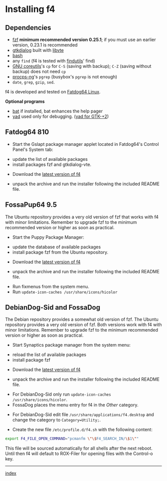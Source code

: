 # Installing f4

## Dependencies

* [fzf](https://github.com/junegunn/fzf) **minimum recommended version 0.25.1**;
  if you must use an earlier version, 0.23.1 is recommended
* [gtkdialog](https://github.com/puppylinux-woof-CE/gtkdialog) built with [libvte](http://ftp.gnome.org/pub/GNOME/sources/vte/)
* [bash](https://www.gnu.org/software/bash/)
* any `find` (f4 is tested with [findutils](https://www.gnu.org/software/findutils/)' find)
* [GNU coreutils](https://www.gnu.org/software/coreutils/)'s `cp` for `C-S` (saving with backup); `C-Z` (saving without backup) does not need `cp`
* [procps-ng](https://gitlab.com/procps-ng/procps)'s `pgrep` (busybox's `pgrep` is not enough)
* `date`, `grep`, `gzip`, `sed`.

f4 is developed and tested on [Fatdog64 Linux](http://distro.ibiblio.org/fatdog/web/).

**Optional programs**

* [bat](https://github.com/sharkdp/bat) if installed, bat enhances the help pager
* [yad](https://github.com/v1cont/yad) used only for debugging. ([yad for GTK-+2](https://github.com/step-/yad))

## Fatdog64 810

* Start the Gslapt package manager applet located in Fatdog64's Control Panel's System tab:
 - update the list of available packages
 - install packages fzf and gtkdialog-vte.
* Download the [latest version of f4](https://github.com/step-/f4/releases/latest)
 - unpack the archive and run the installer following the included README file.

## FossaPup64 9.5

The Ubuntu repository provides a very old version of fzf that works with f4 with minor limitations.
Remember to upgrade fzf to the minimum recommended version or higher as soon as practical.

* Start the Puppy Package Manager:
 - update the database of available packages
 - install package fzf from the Ubuntu repository.
* Download the [latest version of f4](https://github.com/step-/f4/releases/latest)
 - unpack the archive and run the installer following the included README file.
* Run fixmenus from the system menu.
* Run `update-icon-caches /usr/share/icons/hicolor`

## DebianDog-Sid and FossaDog

The Debian repository provides a somewhat old version of fzf.
The Ubuntu repository provides a very old version of fzf.
Both versions work with f4 with minor limitations.
Remember to upgrade fzf to the minimum recommended version or higher as soon as practical.

* Start Synaptics package manager from the system menu:
 - reload the list of available packages
 - install package fzf
* Download the [latest version of f4](https://github.com/step-/f4/releases/latest)
 - unpack the archive and run the installer following the included README file.
* For DebianDog-Sid only run `update-icon-caches /usr/share/icons/hicolor`.
* FossaDog places the menu entry for f4 in the _Other_ category.
 - For DebianDog-Sid edit file `/usr/share/applications/f4.desktop` and change the category to `Category=Utility;`.
* Create the new file `/etc/profile.d/f4.sh` with the following content:

```sh
export F4_FILE_OPEN_COMMAND="pcmanfm \"\$F4_SEARCH_IN/\$1\""
```

This file will be sourced automatically for all shells after the next reboot.  Until then f4 will default to ROX-Filer for opening files with the Control-o key.

----

[index](index.md)

